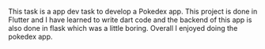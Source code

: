 This task is a app dev task to develop a Pokedex app. This project is done in Flutter and I have learned to write dart code and the backend of this app is also done in flask which was a little boring. Overall I enjoyed doing the pokedex app.
   